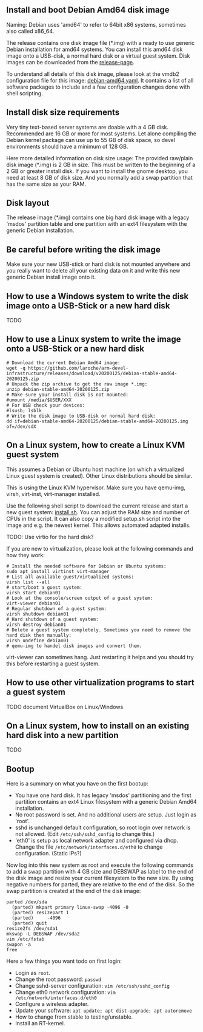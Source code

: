 Install and boot Debian Amd64 disk image
----------------------------------------

Naming: Debian uses 'amd64' to refer to 64bit x86 systems, sometimes also called x86_64.

The release contains one disk image file (\*.img) with a ready to use generic Debian installation
for amd64 systems. You can install this amd64 disk image onto a USB-disk, a normal hard disk or a virtual guest system.
Disk images can be downloaded from the [release-page](https://github.com/laroche/arm-devel-infrastructure/releases).

To understand all details of this disk image, please look at the vmdb2
configuration file for this image: [debian-amd64.yaml](https://github.com/laroche/arm-devel-infrastructure/blob/master/vmdb2-debian/debian-amd64.yaml).
It contains a list of all software packages to include and a few configuration changes
done with shell scripting.


Install disk size requirements
------------------------------

Very tiny text-based server systems are doable with a 4 GB disk. Recommended
are 16 GB or more for most systems. Let alone compiling the Debian kernel
package can use up to 55 GB of disk space, so devel environments should have
a minimum of 128 GB.

Here more detailed information on disk size usage: The provided raw/plain disk
image (\*.img) is 2 GB in size. This must be written to the beginning of a 2 GB
or greater install disk. If you want to install the gnome desktop, you need at
least 8 GB of disk size. And you normally add a swap partition that has the
same size as your RAM.


Disk layout
-----------

The release image (\*.img) contains one big hard disk image with a legacy 'msdos' partition table
and one partition with an ext4 filesystem with the generic Debian installation.


Be careful before writing the disk image
----------------------------------------

Make sure your new USB-stick or hard disk is not mounted anywhere and you really want to delete
all your existing data on it and write this new generic Debian install image onto it.


How to use a Windows system to write the disk image onto a USB-Stick or a new hard disk
---------------------------------------------------------------------------------------

TODO


How to use a Linux system to write the image onto a USB-Stick or a new hard disk
--------------------------------------------------------------------------------

```shell
# Download the current Debian Amd64 image:
wget -q https://github.com/laroche/arm-devel-infrastructure/releases/download/v20200125/debian-stable-amd64-20200125.zip
# Unpack the zip archive to get the raw image *.img:
unzip debian-stable-amd64-20200125.zip
# Make sure your install disk is not mounted:
#umount /media/$USER/XXX
# For USB check your devices:
#lsusb; lsblk
# Write the disk image to USB-disk or normal hard disk:
dd if=debian-stable-amd64-20200125/debian-stable-amd64-20200125.img of=/dev/sdX
```


On a Linux system, how to create a Linux KVM guest system
---------------------------------------------------------

This assumes a Debian or Ubuntu host machine (on which a virtualized Linux guest system is created).
Other Linux distributions should be similar.

This is using the Linux KVM hypervisor. Make sure you have qemu-img, virsh, virt-inst, virt-manager
installed.

Use the following shell script to download the current release and start a new guest system:
[install.sh](https://github.com/laroche/arm-devel-infrastructure/blob/master/vmdb2-debian/install.sh).
You can adjust the RAM size and number of CPUs in the script. It can also copy a modified setup.sh
script into the image and e.g. the newest kernel. This allows automated adapted installs.

TODO: Use virtio for the hard disk?

If you are new to virtualization, please look at the following commands and how they work:

```shell
# Install the needed software for Debian or Ubuntu systems:
sudo apt install virtinst virt-manager
# List all available guest/virtualized systems:
virsh list --all
# start/boot a guest system:
virsh start debian01
# Look at the console/screen output of a guest system:
virt-viewer debian01
# Regular shutdown of a guest system:
virsh shutdown debian01
# Hard shutdown of a guest system:
virsh destroy debian01
# Delete a guest system completely. Sometimes you need to remove the hard disk then manually:
virsh undefine debian01
# qemu-img to handel disk images and convert them.
```

virt-viewer can sometimes hang. Just restarting it helps and you should try
this before restarting a guest system.


How to use other virtualization programs to start a guest system
----------------------------------------------------------------

TODO document VirtualBox on Linux/Windows


On a Linux system, how to install on an existing hard disk into a new partition
-------------------------------------------------------------------------------

TODO


Bootup
------

Here is a summary on what you have on the first bootup:

- You have one hard disk. It has legacy 'msdos' partitioning and the first
  partition contains an ext4 Linux filesystem with a generic Debian Amd64
  installation.
- No root password is set. And no additional users are setup. Just login as 'root'.
- sshd is unchanged default configuration, so root login over network is not
  allowed. (Edit `/etc/ssh/sshd_config` to change this.)
- 'eth0' is setup as local network adapter and configured via dhcp. Change the file
  `/etc/network/interfaces.d/eth0` to change configuration. (Static IPs?)

Now log into this new system as root and execute the following commands to
add a swap partition with 4 GB size and DEBSWAP as label to the end of the
disk image and resize your current filesystem to the new size.
By using negative numbers for parted, they are relative to the end of the disk.
So the swap partition is created at the end of the disk image:

```shell
parted /dev/sda
  (parted) mkpart primary linux-swap -4096 -0
  (parted) resizepart 1
  (parted)     -4096
  (parted) quit
resize2fs /dev/sda1
mkswap -L DEBSWAP /dev/sda2
vim /etc/fstab
swapon -a
free
```

Here a few things you want todo on first login:

- Login as `root`.
- Change the root password: `passwd`
- Change sshd-server configuration: `vim /etc/ssh/sshd_config`
- Change eth0 network configuration: `vim /etc/network/interfaces.d/eth0`
- Configure a wireless adapter.
- Update your software: `apt update; apt dist-upgrade; apt autoremove`
- How to change from stable to testing/unstable.
- Install an RT-kernel.

